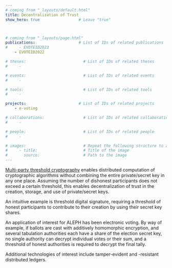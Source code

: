 ```yaml
---
# coming from "_layouts/default.html"
title: Decentralization of Trust
show_hero: true                 # Leave "true"



# coming from "_layouts/page.html"
publications:                   # List of IDs of related publications
#     - EVOTEID2023
    - EVOTEID2022

# theses:                         # List of IDs of related theses
#     - 

# events:                         # List of IDs of related events
#     - 

# tools:                          # List of IDs of related tools
#     - 

projects:                       # List of IDs of related projects
    - e-voting

# collaborations:                 # List of IDs of related collaborations
#     - 

# people:                         # List of IDs of related people
#     - 

# images:                         # Repeat the following structure to add more images
#     - title:                    # Title of the image
#       source:                   # Path to the image
---
```


[Multi-party threshold cryptography](https://csrc.nist.gov/Projects/threshold-cryptography) enables distributed computation of cryptographic algorithms without combining the entire private/secret key in any one place. Assuming the number of dishonest participants does not exceed a certain threshold, this enables decentralization of trust in the creation, storage, and use of private/secret keys.

An intuitive example is threshold digital signature, requiring a threshold of honest participants to contribute to their creation by using their secret key shares.

An application of interest for ALEPH has been electronic voting. By way of example, if ballots are cast with additively homomorphic encryption, and several tabulation authorities each have a share of the election secret key, no single authority can decrypt individual votes or their sum, and a threshold of honest authorities is required to decrypt the final tally.

Additional technologies of interest include tamper-evident and -resistant distributed ledgers.
